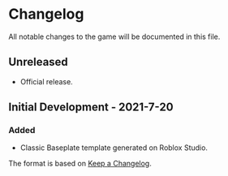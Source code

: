 # Changelog

All notable changes to the game will be documented in this file.

## Unreleased

- Official release.

## Initial Development - 2021-7-20

### Added 
- Classic Baseplate template generated on Roblox Studio.

The format is based on [Keep a Changelog](https://keepachangelog.com/en/1.0.0/).